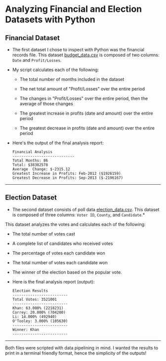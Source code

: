 # Analyzing Financial and Election Datasets with Python

## Financial Dataset

* The first dataset I chose to inspect with Python was the financial records file. This dataset [budget_data.csv](PyBank/Resources/budget_data.csv) is composed of two columns: `Date` and `Profit/Losses`.

* My script calculates each of the following:

  * The total number of months included in the dataset

  * The net total amount of "Profit/Losses" over the entire period

  * The changes in "Profit/Losses" over the entire period, then the average of those changes

  * The greatest increase in profits (date and amount) over the entire period

  * The greatest decrease in profits (date and amount) over the entire period

* Here's the output of the final analysis report:

  ```text
  Financial Analysis
  ----------------------------
  Total Months: 86
  Total: $38382578
  Average  Change: $-2315.12
  Greatest Increase in Profits: Feb-2012 ($1926159)
  Greatest Decrease in Profits: Sep-2013 ($-2196167)
  ```
- - -
## Election Dataset

* The second dataset consists of poll data [election_data.csv](PyPoll/Resources/election_data.csv). This dataset is composed of three columns: `Voter ID`, `County`, and `Candidate`.*

This dataset analyzes the votes and calculates each of the following:

  * The total number of votes cast

  * A complete list of candidates who received votes

  * The percentage of votes each candidate won

  * The total number of votes each candidate won

  * The winner of the election based on the popular vote.

* Here is the final analysis report (output):

  ```text
  Election Results
  -------------------------
  Total Votes: 3521001
  -------------------------
  Khan: 63.000% (2218231)
  Correy: 20.000% (704200)
  Li: 14.000% (492940)
  O'Tooley: 3.000% (105630)
  -------------------------
  Winner: Khan
  -------------------------
  ```
- - -
Both files were scripted with data pipelining in mind. I wanted the results to print in a terminal friendly format, hence the simplicity of the outputs!
